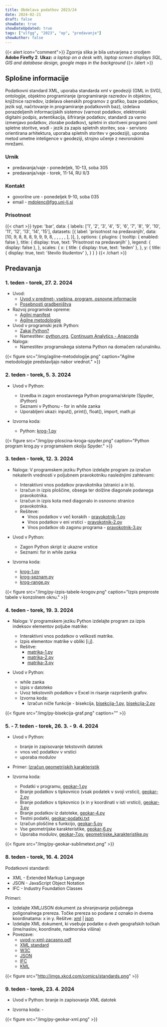 ```yaml
---
title: Obdelava podatkov 2023/24
date: 2024-02-21
draft: false
showDate: true
showDateUpdated: true
tags: ["ulfgg", "2023", "op", "predavanje"]
showAuthor: false
---
```


{{< alert icon="comment">}}
Zgornja slika je bila ustvarjena z orodjem **Adobe Firefly 2**.
**Ukaz:** *a laptop on a desk with, laptop screen displays SQL, GIS and database design, google maps in the background*
{{< /alert >}}

## Splošne informacije

Podatkovni standard XML, uporaba standarda xml v geodeziji (GML in SVG), ontologije, objektno programiranje (programiranje razredov in objektov, knjižnice razredov, izdelava okenskih programov z grafiko, baze podatkov, jezik sql, načrtovanje in programiranje podatkovnih baz), izdelava porazdeljenih informacijskih sistemov (varnost podatkov, elektronski digitalni podpis, avtentikacija, šifriranje podatkov, standardi za varno izmenjavo podatkov, zlorabe podatkov), spletni in storitveni programi (xml spletne storitve, wsdl - jezik za zapis spletnih storitev, soa - servisno orientirana arhitektura, uporaba spletnih storitev v geodeziji), uporaba metod umetne inteligence v geodeziji, strojno učenje z nevronskimi mrežami.

### Urnik

- predavanja/vaje - ponedeljek, 10-13, soba 305
- predavanja/vaje - torek, 11-14, RU II/3

### Kontakt

- govorilne ure - ponedeljek 9-10, soba 035
- email - [mdolenc@fgg.uni-lj.si](mailto:mdolenc@fgg.uni-lj.si)

### Prisotnost

{{< chart >}}
type: 'bar',
data: {
  labels: ['1', '2', '3', '4', '5', '6', '7', '8', '9', '10', '11', '12', '13', '14', '15'],
  datasets: [{
    label: 'prisotnost na predavanjih',
    data: [10, 9, 8, 8, 8, 9, 9, 9, 8, , , , , , ],
  }],
},
options: {
	plugins: {
		tooltip: {
			enabled: false
		},
		title: {
			display: true,
			text: 'Prisotnost na predavanjih'
		},
		legend: {
			display: false
		},
	},
	scales: {
		x: {
			title: {
          		display: true,
          		text: 'teden'
	        },
		},
		y: {
			title: {
          		display: true,
          		text: 'število študentov'
	        },
		}
	}
}
{{< /chart >}}

## Predavanja

### 1. teden - torek, 27. 2. 2024

- Uvod:
	* [Uvod v predmet- vsebina, program, osnovne informacije](/files/op-2023.pdf)
	* [Posebnosti gradbeništva](/files/posebnosti-gradbenistva.pdf)
- Razvoj programske opreme:
	* [Agilni manifest](/files/agilni-manifest.pdf)
	* [Agilne metodologije](/files/agilne-metodologije.pdf)
- Uvod v programski jezik Python:
	* [Zakaj Python?](http://media.matevzdolenc.com/ul-fgg/2022-2023/zakaj-python.pdf)
	* Namestitev: [python.org](http://python.org), [Continuum Analytics - Anaconda](https://www.anaconda.com/download)
- Naloga:
	* Namestitev programskega sistema Python na domačem računalniku.
		
{{< figure src="/img/agilne-metodologije.png" caption="Agilne metodologije predstavljajo nabor vrednot." >}}

### 2. teden - torek, 5. 3. 2024

- Uvod v Python:
	* Izvedba in zagon enostavnega Python programa/skripte (Spyder, iPython)
	* Seznami v Pythonu - for in while zanka
	* Uporabljeni ukazi: input(), print(), float(), import, math.pi

- Izvorna koda:
	* Python: [krog-1.py](http://media.matevzdolenc.com/python/src/krog-1.py")

{{< figure src="/img/py-ploscina-kroga-spyder.png" caption="Python program krog.py v programskem okolju Spyder." >}}

### 3. teden - torek, 12. 3. 2024

- Naloga: V programskem jeziku Python izdelajte program za izračun nekaterih vrednosti v poljubnem pravokotniku naslednjimi zahtevami:
	- Interaktivni vnos podatkov pravokotnika (stranici a in b).
    - Izračun in izpis ploščine, obsega ter dolžine diagonale podanega pravokotnika.
    - Izračun in izpis kota med diagonalo in osnovno stranico pravokotnika.
	- Rešiteve: 
    	- Vnos podatkov v več korakih - [pravokotnik-1.py](http://media.matevzdolenc.com/python/src/pravokotnik-1.py)
        - Vnos podatkov v eni vrstici - [pravokotnik-2.py]("http://media.matevzdolenc.com/python/src/pravokotnik-2.py)
		- Vnos podatkov ob zagonu programa - [pravokotnik-3.py](http://media.matevzdolenc.com/python/src/pravokotnik-3.py)

- Uvod v Python:
	- Zagon Python skript iz ukazne vrstice
    - Seznami: for in while zanka

- Izvorna koda:
	* [krog-1.py](http://media.matevzdolenc.com/python/src/krog-1.py")
	* [krog-seznam.py](http://media.matevzdolenc.com/python/src/krog-seznam.py")
	* [krog-range.py](http://media.matevzdolenc.com/python/src/krog-range.py")

{{< figure src="/img/py-izpis-tabele-krogov.png" caption="Izpis preproste tabele v konzolnem oknu." >}}

### 4. teden - torek, 19. 3. 2024

- Naloga: V programskem jeziku Python izdelajte program za izpis indeksov elementov poljube matrike:
	- Interaktivni vnos podatkov o velikosti matrike.
	- Izpis elementov matrike v obliki [i,j].
	- Rešitve:
		- [matrika-1.py](http://media.matevzdolenc.com/python/src/matrika-1.py)
		- [matrika-2.py](http://media.matevzdolenc.com/python/src/matrika-2.py)
		- [matrika-3.py](http://media.matevzdolenc.com/python/src/matrika-3.py)

- Uvod v Python:
	- while zanka
    - izpis v datoteko
	- Uvoz tekstovnih podatkov v Excel in risanje razpršenih grafov.
	- Izvorna koda:
    	- Izračun ničle funkcije - bisekcija, [bisekcija-1.py](http://media.matevzdolenc.com/python/src/bisekcija-1.py), [bisekcija-2.py](http://media.matevzdolenc.com/python/src/bisekcija-2.py)

{{< figure src="/img/py-bisekcija-graf.png" caption="" >}}

### 5. - 7. teden - torek, 26. 3. - 9. 4. 2024

- Uvod v Python:
	- branje in zapisovanje tekstovnih datotek
	- vnos več podatkov v vrstici
	- uporaba modulov

- Primer: [Izračun geometrijskih karakteristik](/files/geokar-formule.pdf)

- Izvorna koda: 
	- Podatki v programu, [geokar-1.py](http://media.matevzdolenc.com/python/src/geokar-1.py)
	- Branje podatkov s tipkovnico (vsak podatek v svoji vrstici), [geokar-2.py](http://media.matevzdolenc.com/python/src/geokar-2.py)
    - Branje podatkov s tipkovnico (x in y koordinati v isti vrstici), [geokar-3.py](http://media.matevzdolenc.com/python/src/geokar-3.py)
    - Branje podatkov iz datoteke, [geokar-4.py](http://media.matevzdolenc.com/python/src/geokar-4.py)
    - Testni podatki, [geokar-podatki.txt](http://media.matevzdolenc.com/python/src/geokar-podatki.txt)
    - Izračun ploščine s funkcijo, [geokar-5.py](http://media.matevzdolenc.com/python/src/geokar-5.py)
	- Vse geometrijske karakteristike, [geokar-6.py](http://media.matevzdolenc.com/python/src/geokar-6.py)
	- Uporaba modulov, [geokar-7.py](http://media.matevzdolenc.com/python/src/geokar-7.py), [geometrijske_karakteristike.py](http://media.matevzdolenc.com/python/src/geometrijske_karakteristike.py)

{{< figure src="/img/py-geokar-sublimetext.png" >}}

### 8. teden - torek, 16. 4. 2024

Podatkovni standardi:
- XML - Extended Markup Language
- JSON - JavaScript Object Notation
- IFC - Industry Foundation Classes

Primeri:
- Izdelajte XML/JSON dokument za shranjevanje poljubnega poligonalnega prereza. Točke prereza so podane z oznako in dvema koordinatama: x in y. Rešitve: [xml](http://media.matevzdolenc.com/ul-fgg/2021-2022/primer.xml) | [json](http://media.matevzdolenc.com/ul-fgg/2021-2022/primer.json)
- Izdelajte XML dokument, ki vsebuje podatke o dveh geografskih točkah (ime/naslov, koordinate, nadmorska višina)
- Povezave:
	- [uvod-v-xml-zacasno.pdf](http://media.matevzdolenc.com/ul-fgg/2022-2023/uvod-v-xml-zacasno.pdf)
    - [XML standard](http://www.w3.org/standards/xml/)
    - [W3C](http://www.w3.org)
    - [JSON](http://www.json.org)
    - [IFC](http://www.buildingsmart.org/standards/ifc)
    - [KML](https://developers.google.com/kml/?hl=en)

{{< figure src="http://imgs.xkcd.com/comics/standards.png" >}}

### 9. teden - torek, 23. 4. 2024

- Uvod v Python: branje in zapisovanje XML datotek

- Izvorna koda: -
          <!-- <ul>
            <li>19.4.2023: 
              <a href="http://media.matevzdolenc.com/python/src/geokar-20230419.py">geokar-20230419.py</a>, 
              <a href="http://media.matevzdolenc.com/python/src/geokar-podatki-20230419.txt">geokar-podatki-20230419.txt</a></li>
          </ul>
            <li>Zapis podatkov o prerezu v XML datoteko z uporabo Python XML knjižnice,
              <a href="http://media.matevzdolenc.com/python/src/geokar-8-2.py">geokar-8-2.py</a> </li>
            <li>Branje podatkov o prerezu iz XML datoteke,
              <a href="http://media.matevzdolenc.com/python/src/geokar-9-1.py">geokar-9-1.py</a></li>
            <li>Podajanje imena vhodne datoteke s podatko o prerezu v ukazni vrstici,
              <a href="http://media.matevzdolenc.com/python/src/geokar-9-2.py">geokar-9-2.py</a></li>
            <li>Podajanje imena vhodne datoteke s podatko o prerezu v ukazni vrstici,
              <a href="http://media.matevzdolenc.com/python/src/geokar-9-3.py">geokar-9-3.py</a></li>
            <li>Ostale potrebne datoteke ...
              <a href="http://media.matevzdolenc.com/python/src/geometrijske_karakteristike.py">geometrijske_karakteristike.py</a>,
              <a href="http://media.matevzdolenc.com/python/src/geokar-podatki.txt">geokar-podatki.txt</a>,
              <a href="http://media.matevzdolenc.com/python/src/geokar-podatki.xml">geokar-podatki.xml</a></li>
          </ul>
        </div> -->

{{< figure src="/img/py-geokar-xml.png" >}}

